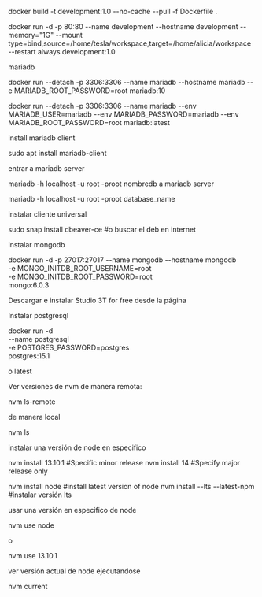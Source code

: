 docker build -t development:1.0 --no-cache --pull -f Dockerfile .

docker run -d -p 80:80 --name development --hostname development --memory="1G" --mount type=bind,source=/home/tesla/workspace,target=/home/alicia/workspace --restart always development:1.0

mariadb 

docker run --detach -p 3306:3306 --name mariadb --hostname mariadb --e MARIADB_ROOT_PASSWORD=root mariadb:10

docker run --detach -p 3306:3306 --name mariadb --env MARIADB_USER=mariadb --env MARIADB_PASSWORD=mariadb --env MARIADB_ROOT_PASSWORD=root  mariadb:latest

install mariadb client

sudo apt install mariadb-client

entrar a mariadb server

mariadb -h localhost -u root -proot nombredb a mariadb server

mariadb -h localhost -u root -proot database_name

instalar cliente universal

sudo snap install dbeaver-ce #o buscar el deb en internet

instalar mongodb

docker run -d -p 27017:27017 --name mongodb --hostname mongodb \
	-e MONGO_INITDB_ROOT_USERNAME=root \
	-e MONGO_INITDB_ROOT_PASSWORD=root \
	mongo:6.0.3

Descargar e instalar Studio 3T for free desde la página

Instalar postgresql

docker run -d \
	--name postgresql \
	-e POSTGRES_PASSWORD=postgres \
	postgres:15.1

o latest

Ver versiones de nvm de manera remota:

nvm ls-remote
 
de manera local

nvm ls

instalar una versión de node en especifico

nvm install 13.10.1 #Specific minor release
nvm install 14 #Specify major release only

nvm install node #install latest version of node
nvm install --lts --latest-npm #instalar versión lts

usar una versión en especifico de node

nvm use node
 
o

nvm use 13.10.1

ver versión actual de node ejecutandose

nvm current
